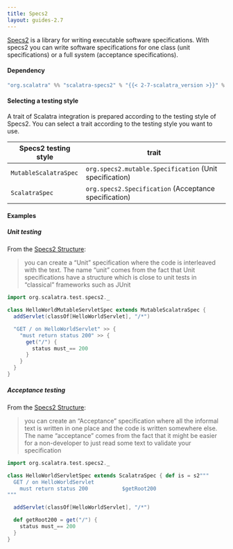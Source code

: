```yaml
---
title: Specs2
layout: guides-2.7
---
```


[Specs2](http://etorreborre.github.com/specs2/) is a library for writing
executable software specifications. With specs2 you can write software
specifications for one class (unit specifications) or a full system
(acceptance specifications).

#### Dependency

```scala
"org.scalatra" %% "scalatra-specs2" % "{{< 2-7-scalatra_version >}}" % "test"
```

#### Selecting a testing style 

A trait of Scalatra integration is prepared according to the testing style of Specs2.
You can select a trait according to the testing style you want to use.

|Specs2 testing style|trait|
|---|---|
|`MutableScalatraSpec`|`org.specs2.mutable.Specification` (Unit specification)|
|`ScalatraSpec`|`org.specs2.Specification` (Acceptance specification)|

#### Examples

##### Unit testing

From the [Specs2 Structure](https://etorreborre.github.io/specs2/guide/SPECS2-4.0.0/org.specs2.guide.Structure.html):

> you can create a “Unit” specification where the code is interleaved with the text.
> The name “unit” comes from the fact that Unit specifications have a structure which
> is close to unit tests in “classical” frameworks such as JUnit

```scala
import org.scalatra.test.specs2._

class HelloWorldMutableServletSpec extends MutableScalatraSpec {
  addServlet(classOf[HelloWorldServlet], "/*")

  "GET / on HelloWorldServlet" >> {
    "must return status 200" >> {
      get("/") {
        status must_== 200
      }
    }
  }
}
```

##### Acceptance testing

From the [Specs2 Structure](https://etorreborre.github.io/specs2/guide/SPECS2-4.0.0/org.specs2.guide.Structure.html):

> you can create an “Acceptance” specification where all the informal text
> is written in one place and the code is written somewhere else. The name
> “acceptance” comes from the fact that it might be easier for a non-developer
> to just read some text to validate your specification

```scala
import org.scalatra.test.specs2._

class HelloWorldServletSpec extends ScalatraSpec { def is = s2"""
  GET / on HelloWorldServlet
    must return status 200           $getRoot200
"""

  addServlet(classOf[HelloWorldServlet], "/*")

  def getRoot200 = get("/") {
    status must_== 200
  }
}
```
